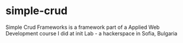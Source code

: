simple-crud
===========

Simple Crud Frameworks is a framework part of a Applied Web Development course I did at init Lab - a hackerspace in Sofia, Bulgaria
